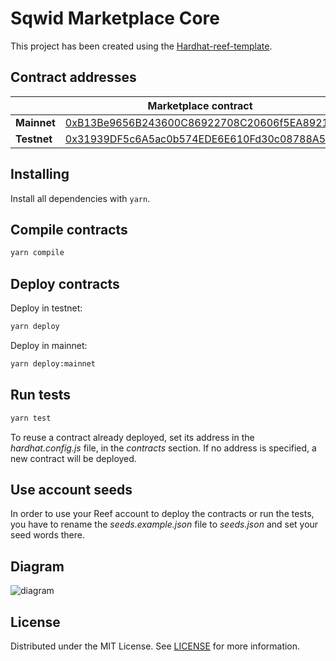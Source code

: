 # Sqwid Marketplace Core

This project has been created using the [Hardhat-reef-template](https://github.com/reef-defi/hardhat-reef-template).

## Contract addresses

| |Marketplace contract|NFT contract|Util contract|
|-----|-----|-----|-----|
|**Mainnet**|[0xB13Be9656B243600C86922708C20606f5EA89218](https://reefscan.com/contract/0xB13Be9656B243600C86922708C20606f5EA89218)|[0x0601202b75C96A61CDb9A99D4e2285E43c6e60e4](https://reefscan.com/contract/0x0601202b75C96A61CDb9A99D4e2285E43c6e60e4)|[0xffb12A5f69AFBD58Dc49b4AE9044D8F20D131733](https://reefscan.com/contract/0xffb12A5f69AFBD58Dc49b4AE9044D8F20D131733)|
|**Testnet**|[0x31939DF5c6A5ac0b574EDE6E610Fd30c08788A53](https://testnet.reefscan.com/contract/0x31939DF5c6A5ac0b574EDE6E610Fd30c08788A53)|[0x9FdEb478A27E216f80DaEE0967dc426338eD02f2](https://testnet.reefscan.com/contract/0x9FdEb478A27E216f80DaEE0967dc426338eD02f2)|[0x8E7Ef6bD28cD9bDb6DBf105140958ac03EeC371A](https://testnet.reefscan.com/contract/0x8E7Ef6bD28cD9bDb6DBf105140958ac03EeC371A)|

## Installing

Install all dependencies with `yarn`.

## Compile contracts

```bash
yarn compile
```

## Deploy contracts

Deploy in testnet:

```bash
yarn deploy
```

Deploy in mainnet:

```bash
yarn deploy:mainnet
```

## Run tests

```bash
yarn test
```

To reuse a contract already deployed, set its address in the _hardhat.config.js_ file, in the _contracts_ section. If no address is specified, a new contract will be deployed.

## Use account seeds

In order to use your Reef account to deploy the contracts or run the tests, you have to rename the _seeds.example.json_ file to _seeds.json_ and set your seed words there.

## Diagram

![diagram](sqwid-diagram-v02.png)

## License

Distributed under the MIT License. See [LICENSE](LICENSE) for more information.
